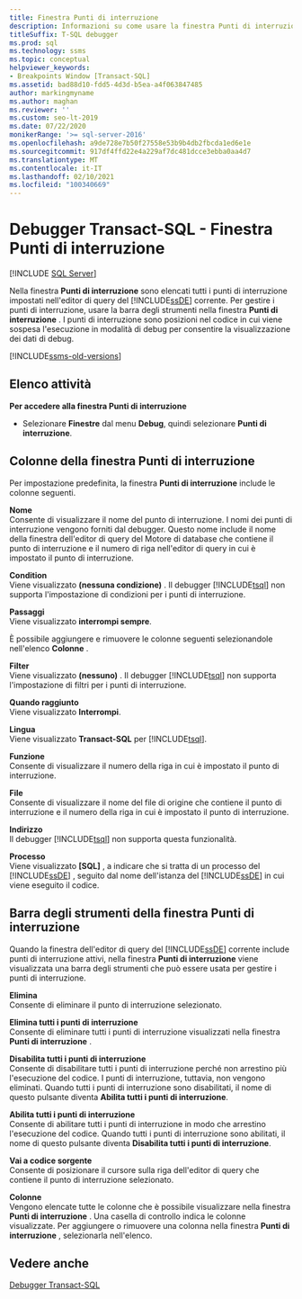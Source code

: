 ```yaml
---
title: Finestra Punti di interruzione
description: Informazioni su come usare la finestra Punti di interruzione dell'editor di query di motore di database per gestire i punti di interruzione del debugger Transact-SQL.
titleSuffix: T-SQL debugger
ms.prod: sql
ms.technology: ssms
ms.topic: conceptual
helpviewer_keywords:
- Breakpoints Window [Transact-SQL]
ms.assetid: bad88d10-fdd5-4d3d-b5ea-a4f063847485
author: markingmyname
ms.author: maghan
ms.reviewer: ''
ms.custom: seo-lt-2019
ms.date: 07/22/2020
monikerRange: '>= sql-server-2016'
ms.openlocfilehash: a9de728e7b50f27558e53b9b4db2fbcda1ed6e1e
ms.sourcegitcommit: 917df4ffd22e4a229af7dc481dcce3ebba0aa4d7
ms.translationtype: MT
ms.contentlocale: it-IT
ms.lasthandoff: 02/10/2021
ms.locfileid: "100340669"
---
```

# <a name="transact-sql-debugger---breakpoints-window"></a>Debugger Transact-SQL - Finestra Punti di interruzione

 [!INCLUDE [SQL Server](../../includes/applies-to-version/sqlserver.md)]

Nella finestra **Punti di interruzione** sono elencati tutti i punti di interruzione impostati nell'editor di query del [!INCLUDE[ssDE](../../includes/ssde-md.md)] corrente. Per gestire i punti di interruzione, usare la barra degli strumenti nella finestra **Punti di interruzione** . I punti di interruzione sono posizioni nel codice in cui viene sospesa l'esecuzione in modalità di debug per consentire la visualizzazione dei dati di debug.

[!INCLUDE[ssms-old-versions](../../includes/ssms-old-versions.md)]

## <a name="task-list"></a>Elenco attività

**Per accedere alla finestra Punti di interruzione**

- Selezionare **Finestre** dal menu **Debug**, quindi selezionare **Punti di interruzione**.

## <a name="breakpoints-window-columns"></a>Colonne della finestra Punti di interruzione

Per impostazione predefinita, la finestra **Punti di interruzione** include le colonne seguenti.  

**Nome**  
Consente di visualizzare il nome del punto di interruzione. I nomi dei punti di interruzione vengono forniti dal debugger. Questo nome include il nome della finestra dell'editor di query del Motore di database che contiene il punto di interruzione e il numero di riga nell'editor di query in cui è impostato il punto di interruzione.  

**Condition**  
Viene visualizzato **(nessuna condizione)** . Il debugger [!INCLUDE[tsql](../../includes/tsql-md.md)] non supporta l'impostazione di condizioni per i punti di interruzione.

**Passaggi**  
Viene visualizzato **interrompi sempre**.

È possibile aggiungere e rimuovere le colonne seguenti selezionandole nell'elenco **Colonne** .  

**Filter**  
Viene visualizzato **(nessuno)** . Il debugger [!INCLUDE[tsql](../../includes/tsql-md.md)] non supporta l'impostazione di filtri per i punti di interruzione.

**Quando raggiunto**  
Viene visualizzato **Interrompi**.

**Lingua**  
Viene visualizzato **Transact-SQL** per [!INCLUDE[tsql](../../includes/tsql-md.md)].  

**Funzione**  
Consente di visualizzare il numero della riga in cui è impostato il punto di interruzione.  

**File**  
Consente di visualizzare il nome del file di origine che contiene il punto di interruzione e il numero della riga in cui è impostato il punto di interruzione.

**Indirizzo**  
Il debugger [!INCLUDE[tsql](../../includes/tsql-md.md)] non supporta questa funzionalità.  

**Processo**  
Viene visualizzato **[SQL]** , a indicare che si tratta di un processo del [!INCLUDE[ssDE](../../includes/ssde-md.md)] , seguito dal nome dell'istanza del [!INCLUDE[ssDE](../../includes/ssde-md.md)] in cui viene eseguito il codice.

## <a name="breakpoints-window-toolbar"></a>Barra degli strumenti della finestra Punti di interruzione

Quando la finestra dell'editor di query del [!INCLUDE[ssDE](../../includes/ssde-md.md)] corrente include punti di interruzione attivi, nella finestra **Punti di interruzione** viene visualizzata una barra degli strumenti che può essere usata per gestire i punti di interruzione.

**Elimina**  
Consente di eliminare il punto di interruzione selezionato.

**Elimina tutti i punti di interruzione**  
Consente di eliminare tutti i punti di interruzione visualizzati nella finestra **Punti di interruzione** .  

**Disabilita tutti i punti di interruzione**  
Consente di disabilitare tutti i punti di interruzione perché non arrestino più l'esecuzione del codice. I punti di interruzione, tuttavia, non vengono eliminati. Quando tutti i punti di interruzione sono disabilitati, il nome di questo pulsante diventa **Abilita tutti i punti di interruzione**.

**Abilita tutti i punti di interruzione**  
Consente di abilitare tutti i punti di interruzione in modo che arrestino l'esecuzione del codice. Quando tutti i punti di interruzione sono abilitati, il nome di questo pulsante diventa **Disabilita tutti i punti di interruzione**.  

**Vai a codice sorgente**  
Consente di posizionare il cursore sulla riga dell'editor di query che contiene il punto di interruzione selezionato.

**Colonne**  
Vengono elencate tutte le colonne che è possibile visualizzare nella finestra **Punti di interruzione** . Una casella di controllo indica le colonne visualizzate. Per aggiungere o rimuovere una colonna nella finestra **Punti di interruzione** , selezionarla nell'elenco.

## <a name="see-also"></a>Vedere anche

[Debugger Transact-SQL](./transact-sql-debugger.md)
